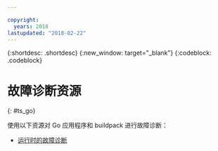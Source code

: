 ```yaml
---

copyright:
  years: 2018
lastupdated: "2018-02-22"
---
```


{:shortdesc: .shortdesc}
{:new_window: target="_blank"}
{:codeblock: .codeblock}

# 故障诊断资源
{: #ts_go}

使用以下资源对 Go 应用程序和 buildpack 进行故障诊断：

* [运行时的故障诊断](../common/ts_runtimes.html#runtimes)
